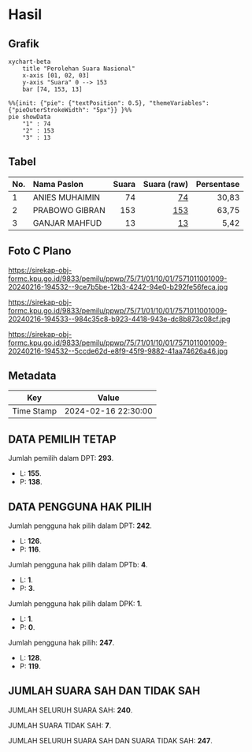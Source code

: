 # Hasil

## Grafik

```mermaid
xychart-beta
    title "Perolehan Suara Nasional"
    x-axis [01, 02, 03]
    y-axis "Suara" 0 --> 153
    bar [74, 153, 13]
```

```mermaid
%%{init: {"pie": {"textPosition": 0.5}, "themeVariables": {"pieOuterStrokeWidth": "5px"}} }%%
pie showData
    "1" : 74
    "2" : 153
    "3" : 13
```

## Tabel

| No. | Nama Paslon    | Suara | Suara (raw) | Persentase |
|:--- |:-------------- | -----:| -----------:| ----------:|
| 1   | ANIES MUHAIMIN | 74    | [74][p-1]   | 30,83      |
| 2   | PRABOWO GIBRAN | 153   | [153][p-2]  | 63,75      |
| 3   | GANJAR MAHFUD  | 13    | [13][p-3]   | 5,42       |


[p-1]: https://github.com/gigit-pemilu/pemilu-2024/blob/main/pilpres/hitung-suara/sub/75-gorontalo/sub/71-kota-gorontalo/sub/01-kota-barat/sub/1001-dembe-i/sub/009-tps/sub/paslon-1.txt
[p-2]: https://github.com/gigit-pemilu/pemilu-2024/blob/main/pilpres/hitung-suara/sub/75-gorontalo/sub/71-kota-gorontalo/sub/01-kota-barat/sub/1001-dembe-i/sub/009-tps/sub/paslon-2.txt
[p-3]: https://github.com/gigit-pemilu/pemilu-2024/blob/main/pilpres/hitung-suara/sub/75-gorontalo/sub/71-kota-gorontalo/sub/01-kota-barat/sub/1001-dembe-i/sub/009-tps/sub/paslon-3.txt

## Foto C Plano

https://sirekap-obj-formc.kpu.go.id/9833/pemilu/ppwp/75/71/01/10/01/7571011001009-20240216-194532--9ce7b5be-12b3-4242-94e0-b292fe56feca.jpg

https://sirekap-obj-formc.kpu.go.id/9833/pemilu/ppwp/75/71/01/10/01/7571011001009-20240216-194533--984c35c8-b923-4418-943e-dc8b873c08cf.jpg

https://sirekap-obj-formc.kpu.go.id/9833/pemilu/ppwp/75/71/01/10/01/7571011001009-20240216-194532--5ccde62d-e8f9-45f9-9882-41aa74626a46.jpg


## Metadata

| Key        | Value               |
| ---------- | ------------------- |
| Time Stamp | 2024-02-16 22:30:00 |


## DATA PEMILIH TETAP

Jumlah pemilih dalam DPT: **293**.
 * L: **155**.
 * P: **138**.

## DATA PENGGUNA HAK PILIH

Jumlah pengguna hak pilih dalam DPT: **242**.
 * L: **126**.
 * P: **116**.

Jumlah pengguna hak pilih dalam DPTb: **4**.
 * L: **1**.
 * P: **3**.

Jumlah pengguna hak pilih dalam DPK: **1**.
 * L: **1**.
 * P: **0**.

Jumlah pengguna hak pilih: **247**.
 * L: **128**.
 * P: **119**.

## JUMLAH SUARA SAH DAN TIDAK SAH

JUMLAH SELURUH SUARA SAH: **240**.

JUMLAH SUARA TIDAK SAH: **7**.

JUMLAH SELURUH SUARA SAH DAN SUARA TIDAK SAH: **247**.


